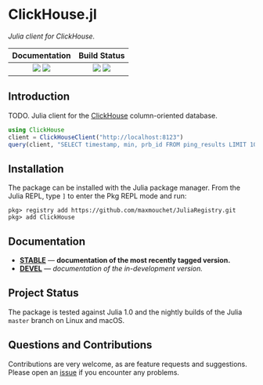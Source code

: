 # ClickHouse.jl

*Julia client for ClickHouse.*

| **Documentation**                       | **Build Status**              |
|:---------------------------------------:|:-----------------------------:|
| [![][docs-stable-img]][docs-stable-url] [![][docs-dev-img]][docs-dev-url]| [![][travis-img]][travis-url] [![][codecov-img]][codecov-url] |

## Introduction

TODO. Julia client for the [ClickHouse](https://clickhouse.yandex/) column-oriented database.

```julia
using ClickHouse
client = ClickHouseClient("http://localhost:8123")
query(client, "SELECT timestamp, min, prb_id FROM ping_results LIMIT 10000")
```

## Installation

The package can be installed with the Julia package manager.
From the Julia REPL, type `]` to enter the Pkg REPL mode and run:

```
pkg> registry add https://github.com/maxmouchet/JuliaRegistry.git
pkg> add ClickHouse
```

## Documentation

- [**STABLE**][docs-stable-url] &mdash; **documentation of the most recently tagged version.**
- [**DEVEL**][docs-dev-url] &mdash; *documentation of the in-development version.*

## Project Status

The package is tested against Julia 1.0 and the nightly builds of the Julia `master` branch on Linux and macOS.

## Questions and Contributions

Contributions are very welcome, as are feature requests and suggestions. Please open an [issue][issues-url] if you encounter any problems.

[docs-stable-img]: https://img.shields.io/badge/docs-stable-blue.svg?style=flat
[docs-stable-url]: https://maxmouchet.github.io/ClickHouse.jl/stable

[docs-dev-img]: https://img.shields.io/badge/docs-dev-blue.svg?style=flat
[docs-dev-url]: https://maxmouchet.github.io/ClickHouse.jl/dev

[travis-img]: https://travis-ci.org/maxmouchet/ClickHouse.jl.svg?branch=master
[travis-url]: https://travis-ci.org/maxmouchet/ClickHouse.jl

[codecov-img]: https://codecov.io/github/maxmouchet/ClickHouse.jl/coverage.svg?branch=master
[codecov-url]: https://codecov.io/github/maxmouchet/ClickHouse.jl?branch=master

[issues-url]: https://github.com/maxmouchet/ClickHouse.jl/issues
